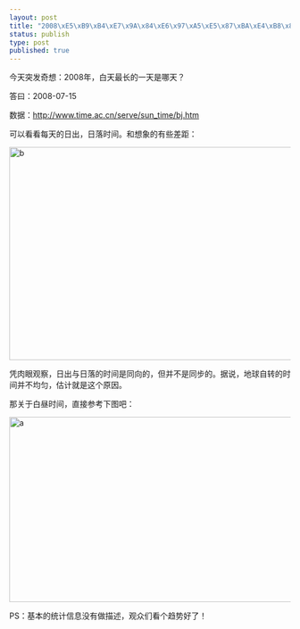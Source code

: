 ```yaml
--- 
layout: post
title: "2008\xE5\xB9\xB4\xE7\x9A\x84\xE6\x97\xA5\xE5\x87\xBA\xE4\xB8\x8E\xE6\x97\xA5\xE8\x90\xBD"
status: publish
type: post
published: true
---
```

今天突发奇想：2008年，白天最长的一天是哪天？

答曰：2008-07-15

数据：<a title="http://www.time.ac.cn/serve/sun_time/bj.htm" href="http://www.time.ac.cn/serve/sun_time/bj.htm">http://www.time.ac.cn/serve/sun_time/bj.htm</a>

可以看看每天的日出，日落时间。和想象的有些差距：

<a href="http://axqpza.bay.livefilestore.com/y1pLsZdtEMQcTN_3cDggwvCPuwFH8UamHqk3sXrWre_M4JWeuhShS3-Iii8XxKoBek0wk2eukj5jHL4n0cEVgbe3A?PARTNER=WRITER"><img style="border: 0px none; display: inline; width: 582px; height: 382px;" title="b" src="http://axqpza.bay.livefilestore.com/y1pXuu9vuYlp0m0jAIyayfQB76HlxUaqUGWh2wY9NSPF5cV82EElbtjvg5Mi2ElRWqTXsEIZqWBjgvUaP6NqI-iuw?PARTNER=WRITER" border="0" alt="b" width="644" height="414" /></a>

凭肉眼观察，日出与日落的时间是同向的，但并不是同步的。据说，地球自转的时间并不均匀，估计就是这个原因。

那关于白昼时间，直接参考下图吧：

<a href="http://axqpza.bay.livefilestore.com/y1pSkEuwfnIQFP6UupgbC3IS4wlb45kMLFCCFt7MlC7cGzXMZTwlERZBUc7hMZNs2X1RGuJLyMDYlKSZlMP879PbA?PARTNER=WRITER"><img style="border: 0px none; display: inline; width: 580px; height: 332px;" title="a" src="http://axqpza.bay.livefilestore.com/y1pXHgheq6nkDKJmjRZ-C6SiS22oe6MrcaJsddhoM_c-7z5hc9m6EUorEkKmGTGu5vmgpxrCLUuYNHbd_3fzcmxAw?PARTNER=WRITER" border="0" alt="a" width="644" height="368" /></a>

PS：基本的统计信息没有做描述，观众们看个趋势好了！
